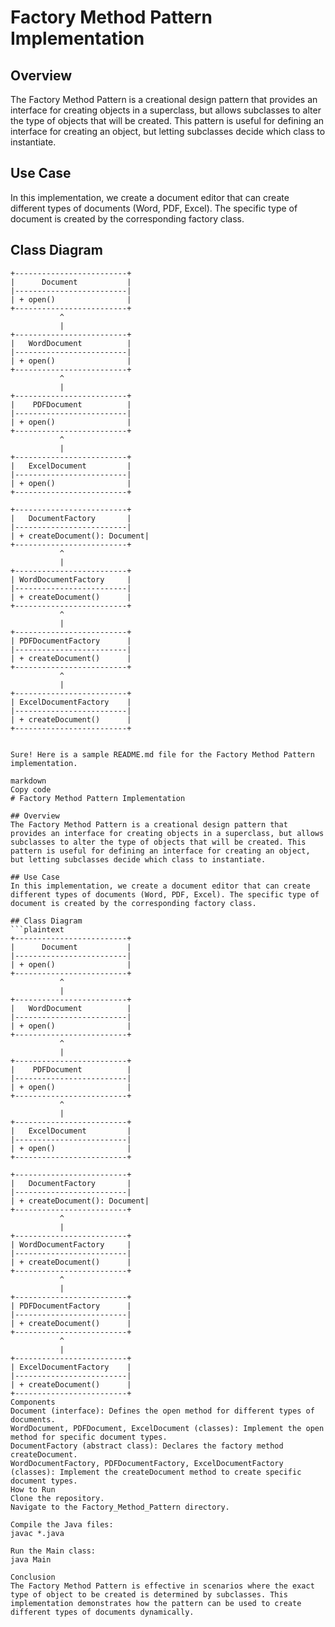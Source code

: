# Factory Method Pattern Implementation

## Overview
The Factory Method Pattern is a creational design pattern that provides an interface for creating objects in a superclass, but allows subclasses to alter the type of objects that will be created. This pattern is useful for defining an interface for creating an object, but letting subclasses decide which class to instantiate.

## Use Case
In this implementation, we create a document editor that can create different types of documents (Word, PDF, Excel). The specific type of document is created by the corresponding factory class.

## Class Diagram
```plaintext
+-------------------------+
|      Document           |
|-------------------------|
| + open()                |
+-------------------------+
           ^
           |
+-------------------------+
|   WordDocument          |
|-------------------------|
| + open()                |
+-------------------------+
           ^
           |
+-------------------------+
|    PDFDocument          |
|-------------------------|
| + open()                |
+-------------------------+
           ^
           |
+-------------------------+
|   ExcelDocument         |
|-------------------------|
| + open()                |
+-------------------------+

+-------------------------+
|   DocumentFactory       |
|-------------------------|
| + createDocument(): Document|
+-------------------------+
           ^
           |
+-------------------------+
| WordDocumentFactory     |
|-------------------------|
| + createDocument()      |
+-------------------------+
           ^
           |
+-------------------------+
| PDFDocumentFactory      |
|-------------------------|
| + createDocument()      |
+-------------------------+
           ^
           |
+-------------------------+
| ExcelDocumentFactory    |
|-------------------------|
| + createDocument()      |
+-------------------------+


Sure! Here is a sample README.md file for the Factory Method Pattern implementation.

markdown
Copy code
# Factory Method Pattern Implementation

## Overview
The Factory Method Pattern is a creational design pattern that provides an interface for creating objects in a superclass, but allows subclasses to alter the type of objects that will be created. This pattern is useful for defining an interface for creating an object, but letting subclasses decide which class to instantiate.

## Use Case
In this implementation, we create a document editor that can create different types of documents (Word, PDF, Excel). The specific type of document is created by the corresponding factory class.

## Class Diagram
```plaintext
+-------------------------+
|      Document           |
|-------------------------|
| + open()                |
+-------------------------+
           ^
           |
+-------------------------+
|   WordDocument          |
|-------------------------|
| + open()                |
+-------------------------+
           ^
           |
+-------------------------+
|    PDFDocument          |
|-------------------------|
| + open()                |
+-------------------------+
           ^
           |
+-------------------------+
|   ExcelDocument         |
|-------------------------|
| + open()                |
+-------------------------+

+-------------------------+
|   DocumentFactory       |
|-------------------------|
| + createDocument(): Document|
+-------------------------+
           ^
           |
+-------------------------+
| WordDocumentFactory     |
|-------------------------|
| + createDocument()      |
+-------------------------+
           ^
           |
+-------------------------+
| PDFDocumentFactory      |
|-------------------------|
| + createDocument()      |
+-------------------------+
           ^
           |
+-------------------------+
| ExcelDocumentFactory    |
|-------------------------|
| + createDocument()      |
+-------------------------+
Components
Document (interface): Defines the open method for different types of documents.
WordDocument, PDFDocument, ExcelDocument (classes): Implement the open method for specific document types.
DocumentFactory (abstract class): Declares the factory method createDocument.
WordDocumentFactory, PDFDocumentFactory, ExcelDocumentFactory (classes): Implement the createDocument method to create specific document types.
How to Run
Clone the repository.
Navigate to the Factory_Method_Pattern directory.

Compile the Java files:
javac *.java

Run the Main class:
java Main

Conclusion
The Factory Method Pattern is effective in scenarios where the exact type of object to be created is determined by subclasses. This implementation demonstrates how the pattern can be used to create different types of documents dynamically.
